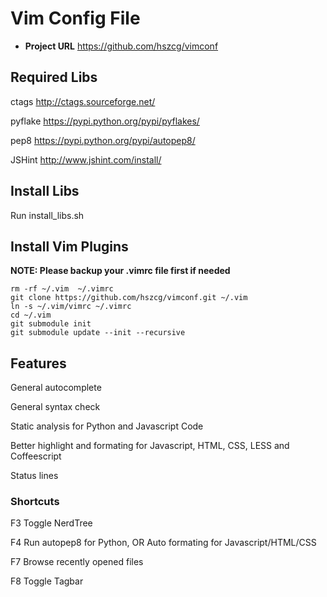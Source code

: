 Vim Config File
====

+ **Project URL**
https://github.com/hszcg/vimconf

## Required Libs
ctags http://ctags.sourceforge.net/

pyflake https://pypi.python.org/pypi/pyflakes/

pep8 https://pypi.python.org/pypi/autopep8/

JSHint http://www.jshint.com/install/

## Install Libs
Run install_libs.sh

## Install Vim Plugins

**NOTE: Please backup your .vimrc file first if needed**
```
rm -rf ~/.vim  ~/.vimrc
git clone https://github.com/hszcg/vimconf.git ~/.vim
ln -s ~/.vim/vimrc ~/.vimrc
cd ~/.vim
git submodule init
git submodule update --init --recursive
```

## Features
General autocomplete

General syntax check

Static analysis for Python and Javascript Code

Better highlight and formating for Javascript, HTML, CSS, LESS and Coffeescript

Status lines

### Shortcuts
F3 Toggle NerdTree

F4 Run autopep8 for Python, OR Auto formating for Javascript/HTML/CSS

F7 Browse recently opened files

F8 Toggle Tagbar
